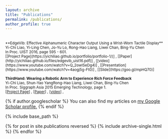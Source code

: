 ```yaml
---
layout: archive
title: "Publications"
permalink: /publications/
author_profile: true
---
```

<br>
<small>**EdgeVib: Effective Alphanumeric Character Output Using a Wrist-Worn Tactile Display**<br>
Yi-Chi Liao, Yi-Ling Chen, Jo-Yu Lo, Rong-Hao Liang, Liwei Chan, Bing-Yu Chen <br>
In Proc. UIST 2016, page 595 - 601. </small><br>
<small>[[Project Page](https://yichiliao.github.io/portfolio/portfolio-1/)] , [[Paper](http://yichiliao.github.io/files/edgevib_uist16.pdf)] , [[video](https://www.youtube.com/watch?v=Q_2owlSeDg4)] , [[Presentation](https://www.youtube.com/watch?v=4aogj5g-Ft0)] , [[Slide](https://goo.gl/mpHQ70)]</small>

<br>

<small>**ThirdHand: Wearing a Robotic Arm to Experience Rich Force Feedback**<br>
Yi-Chi Liao, Shun-Yao YangRong-Hao Liang, Liwei Chan, Bing-Yu Chen<br>
In Proc. Siggraph Asia 2015 Emerging Technology, page 1. </small><br>
<small>[[Project Page]()] , [[Paper](http://yichiliao.github.io/files/thirdhand_sa15.pdf)] , [[video](https://www.youtube.com/watch?v=Q_2owlSeDg4)] ,</small>

{% if author.googlescholar %}
  You can also find my articles on <u><a href="{{author.googlescholar}}">my Google Scholar profile</a>.</u>
{% endif %}

{% include base_path %}

{% for post in site.publications reversed %}
  {% include archive-single.html %}
{% endfor %}
